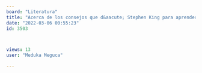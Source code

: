 ```yaml
---
board: "Literatura"
title: "Acerca de los consejos que d&aacute; Stephen King para aprender a escribir"
date: "2022-03-06 00:55:23"
id: 3503



views: 13
user: "Meduka Meguca"

---
```

